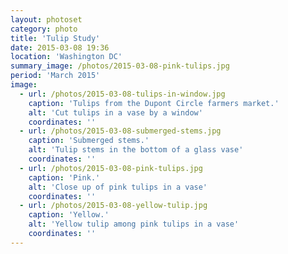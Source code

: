 ```yaml
---
layout: photoset
category: photo
title: 'Tulip Study'
date: 2015-03-08 19:36
location: 'Washington DC'
summary_image: /photos/2015-03-08-pink-tulips.jpg
period: 'March 2015'
image:
  - url: /photos/2015-03-08-tulips-in-window.jpg
    caption: 'Tulips from the Dupont Circle farmers market.'
    alt: 'Cut tulips in a vase by a window'
    coordinates: ''
  - url: /photos/2015-03-08-submerged-stems.jpg
    caption: 'Submerged stems.'
    alt: 'Tulip stems in the bottom of a glass vase'
    coordinates: ''
  - url: /photos/2015-03-08-pink-tulips.jpg
    caption: 'Pink.'
    alt: 'Close up of pink tulips in a vase'
    coordinates: '' 
  - url: /photos/2015-03-08-yellow-tulip.jpg
    caption: 'Yellow.'
    alt: 'Yellow tulip among pink tulips in a vase'
    coordinates: ''   
---
```


